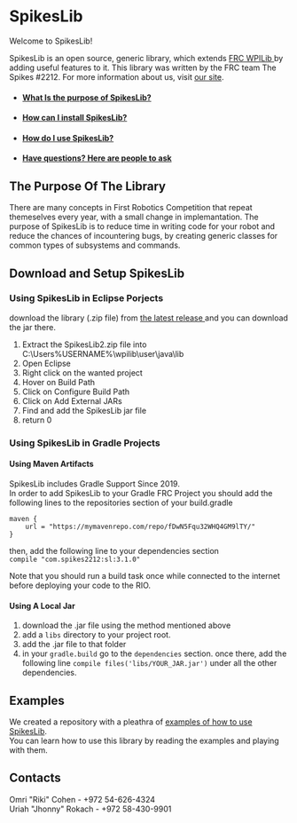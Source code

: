 # SpikesLib
Welcome to SpikesLib!

SpikesLib is an open source, generic library, which extends <a href='https://github.com/wpilibsuite/allwpilib'> FRC WPILib </a> by adding useful features to it.
This library was written by the FRC team The Spikes #2212. For more information about us, visit <a href='http://www.spikes2212.com/'> our site</a>.

* ####  <a href='#Purpose'>What Is the purpose of SpikesLib?</a>
* ####  <a href='#Download&Setup'>How can I install SpikesLib?</a>
* ####  <a href='#Exmps'>How do I use SpikesLib?</a>
* ####  <a href='#Contacts'>Have questions? Here are people to ask</a>

## <a name = 'Purpose'> The Purpose Of The Library 
There are many concepts in First Robotics Competition that repeat themeselves every year, with a small change in implemantation. The purpose of SpikesLib is to reduce time in writing code for your robot and reduce the chances of incountering bugs, by creating generic classes for common types of subsystems and commands.
  
## <a name = 'Download&Setup'> Download and Setup SpikesLib </a>


### Using SpikesLib in Eclipse Porjects
download the library (.zip file) from <a href='https://github.com/Spikes-2212-Programming-Guild/SpikesLib/releases'> the latest release </a> and you can download the jar there.
1. Extract the SpikesLib2.zip file into C:\Users\%USERNAME%\wpilib\user\java\lib
2. Open Eclipse
3. Right click on the wanted project
4. Hover on Build Path
5. Click on Configure Build Path
6. Click on Add External JARs
7. Find and add the SpikesLib jar file
8. return 0

### Using SpikesLib in Gradle Projects
#### Using Maven Artifacts
SpikesLib includes Gradle Support Since 2019. <br>
In order to add SpikesLib to your Gradle FRC Project
you should add the following lines  to the repositories section of your build.gradle
```
maven {
    url = "https://mymavenrepo.com/repo/fDwN5Fqu32WHQ4GM9lTY/"
}
```
then, add the following line to your dependencies section <br>
 `compile "com.spikes2212:sl:3.1.0"`
 
Note that you should run a build task once while connected to the internet before deploying your code to the RIO.

#### Using A Local Jar

1. download the .jar file using the method mentioned above
2. add a `libs` directory to your project root.
3. add the .jar file to that folder
4. in your `gradle.build` go to the `dependencies` section.
once there, add the following line `compile files('libs/YOUR_JAR.jar')` under all the other dependencies.
## <a name = 'Exmps'> Examples </a>
We created a repository with a pleathra of <a href='https://github.com/Spikes-2212-Programming-Guild/Spikes-Lib-Example'> examples of how to use SpikesLib</a>. <br/>
You can learn how to use this library by reading the examples and playing with them.

## <a name = 'Contacts'> Contacts </a>
Omri "Riki" Cohen - +972 54-626-4324 <br/>
Uriah "Jhonny" Rokach - +972 58-430-9901
